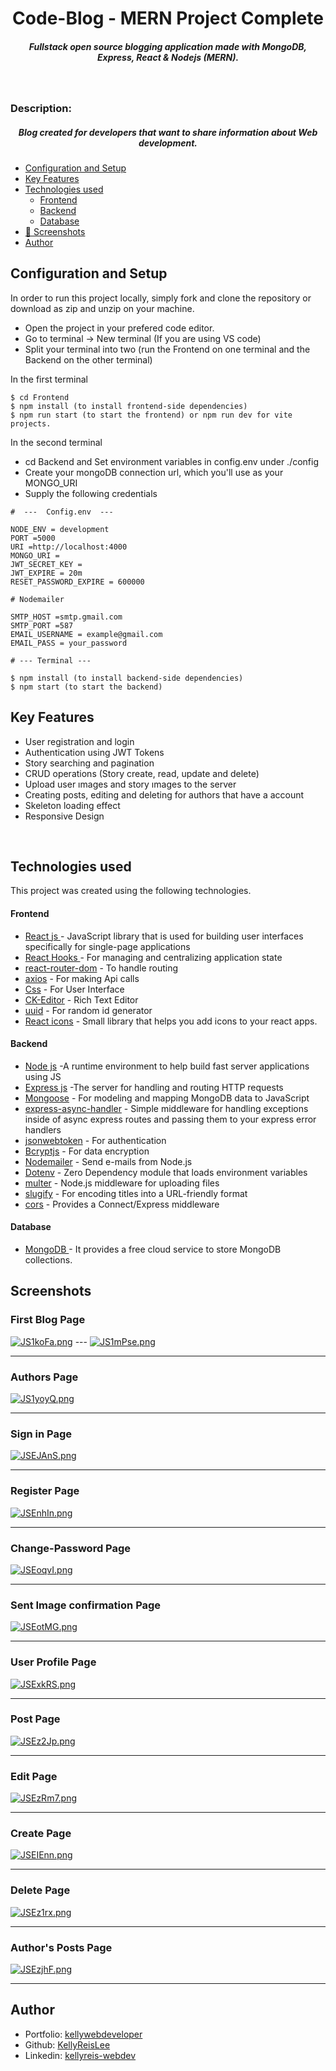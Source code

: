 <H1 align ="center" > Code-Blog - MERN Project Complete </h1>
<h5  align ="center"> 
Fullstack open source blogging application made with MongoDB, Express, React & Nodejs (MERN). </h5>
<br/>

<h3>Description: </h3>
<h5  align ="center"> 
Blog created for developers that want to share information about Web development. </h5>

- [Configuration and Setup](#configuration-and-setup)
- [Key Features](#key-features)
- [Technologies used](#technologies-used)
  - [Frontend](#frontend)
  - [Backend](#backend)
  - [Database](#database)
- [📸 Screenshots](#screenshots)
- [Author](#author)

## Configuration and Setup

In order to run this project locally, simply fork and clone the repository or download as zip and unzip on your machine.

- Open the project in your prefered code editor.
- Go to terminal -> New terminal (If you are using VS code)
- Split your terminal into two (run the Frontend on one terminal and the Backend on the other terminal)

In the first terminal

```
$ cd Frontend
$ npm install (to install frontend-side dependencies)
$ npm run start (to start the frontend) or npm run dev for vite projects.
```

In the second terminal

- cd Backend and Set environment variables in config.env under ./config
- Create your mongoDB connection url, which you'll use as your MONGO_URI
- Supply the following credentials

```
#  ---  Config.env  ---

NODE_ENV = development
PORT =5000
URI =http://localhost:4000
MONGO_URI =
JWT_SECRET_KEY =
JWT_EXPIRE = 20m
RESET_PASSWORD_EXPIRE = 600000

# Nodemailer

SMTP_HOST =smtp.gmail.com
SMTP_PORT =587
EMAIL_USERNAME = example@gmail.com
EMAIL_PASS = your_password
```

```
# --- Terminal ---

$ npm install (to install backend-side dependencies)
$ npm start (to start the backend)
```

## Key Features

- User registration and login
- Authentication using JWT Tokens
- Story searching and pagination
- CRUD operations (Story create, read, update and delete)
- Upload user ımages and story ımages to the server
- Creating posts, editing and deleting for authors that have a account
- Skeleton loading effect
- Responsive Design

<br/>

## Technologies used

This project was created using the following technologies.

#### Frontend

- [React js ](https://www.npmjs.com/package/react) - JavaScript library that is used for building user interfaces specifically for single-page applications
- [React Hooks ](https://reactjs.org/docs/hooks-intro.html) - For managing and centralizing application state
- [react-router-dom](https://www.npmjs.com/package/react-router-dom) - To handle routing
- [axios](https://www.npmjs.com/package/axios) - For making Api calls
- [Css](https://developer.mozilla.org/en-US/docs/Web/CSS) - For User Interface
- [CK-Editor](https://ckeditor.com/docs/ckeditor5/latest/builds/guides/integration/frameworks/react.html) - Rich Text Editor
- [uuid](https://www.npmjs.com/package/uuid) - For random id generator
- [React icons](https://react-icons.github.io/react-icons/) -
  Small library that helps you add icons to your react apps.

#### Backend

- [Node js](https://nodejs.org/en/) -A runtime environment to help build fast server applications using JS
- [Express js](https://www.npmjs.com/package/express) -The server for handling and routing HTTP requests
- [Mongoose](https://mongoosejs.com/) - For modeling and mapping MongoDB data to JavaScript
- [express-async-handler](https://www.npmjs.com/package/express-async-handler) - Simple middleware for handling exceptions inside of async express routes and passing them to your express error handlers
- [jsonwebtoken](https://www.npmjs.com/package/jsonwebtoken) - For authentication
- [Bcryptjs](https://www.npmjs.com/package/bcryptjs) - For data encryption
- [Nodemailer](https://nodemailer.com/about/) - Send e-mails from Node.js
- [Dotenv](https://www.npmjs.com/package/dotenv) - Zero Dependency module that loads environment variables
- [multer](https://www.npmjs.com/package/multer) - Node.js middleware for uploading files
- [slugify](https://www.npmjs.com/package/slugify) - For encoding titles into a URL-friendly format
- [cors](https://www.npmjs.com/package/cors) - Provides a Connect/Express middleware

#### Database

- [MongoDB ](https://www.mongodb.com/) - It provides a free cloud service to store MongoDB collections.

## Screenshots

<h3>First Blog Page</h3>
<a href="https://freeimage.host/"><img src="https://iili.io/JS1koFa.png" alt="JS1koFa.png" border="0" /></a>
---
<a href="https://freeimage.host/"><img src="https://iili.io/JS1mPse.png" alt="JS1mPse.png" border="0" /></a>

---

<h3>Authors Page</h3>
<a href="https://freeimage.host/"><img src="https://iili.io/JS1yoyQ.png" alt="JS1yoyQ.png" border="0" /></a>

---

<h3>Sign in Page</h3>
<a href="https://freeimage.host/"><img src="https://iili.io/JSEJAnS.png" alt="JSEJAnS.png" border="0" /></a>

---

<h3>Register Page</h3>
<a href="https://freeimage.host/"><img src="https://iili.io/JSEnhIn.png" alt="JSEnhIn.png" border="0" /></a>

---

<h3>Change-Password Page</h3>
<a href="https://freeimage.host/"><img src="https://iili.io/JSEoqvI.png" alt="JSEoqvI.png" border="0" /></a>

---

<h3>Sent Image confirmation Page</h3>
<a href="https://freeimage.host/"><img src="https://iili.io/JSEotMG.png" alt="JSEotMG.png" border="0" /></a>

---

<h3>User Profile Page</h3>
<a href="https://freeimage.host/"><img src="https://iili.io/JSExkRS.png" alt="JSExkRS.png" border="0" /></a>

---

<h3>Post Page</h3>
<a href="https://freeimage.host/"><img src="https://iili.io/JSEz2Jp.png" alt="JSEz2Jp.png" border="0" /></a>

---

<h3>Edit Page</h3>
<a href="https://freeimage.host/"><img src="https://iili.io/JSEzRm7.png" alt="JSEzRm7.png" border="0" /></a>

---

<h3>Create Page</h3>
<a href="https://freeimage.host/"><img src="https://iili.io/JSEIEnn.png" alt="JSEIEnn.png" border="0" /></a>

---

<h3>Delete Page</h3>
<a href="https://freeimage.host/"><img src="https://iili.io/JSEz1rx.png" alt="JSEz1rx.png" border="0" /></a>

---

<h3>Author's Posts Page</h3>
<a href="https://freeimage.host/"><img src="https://iili.io/JSEzjhF.png" alt="JSEzjhF.png" border="0" /></a>

---

## Author

- Portfolio: [kellywebdeveloper](https://kellydeveloper.vercel.app)
- Github: [KellyReisLee](https://github.com/KellyReisLee)
- Linkedin: [kellyreis-webdev](https://www.linkedin.com/in/kellyreis-webdev/)
